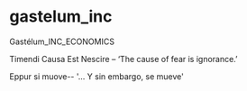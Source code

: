 # gastelum_inc
Gastélum_INC_ECONOMICS


Timendi Causa Est Nescire – ‘The cause of fear is ignorance.’

Eppur si muove-- '... Y sin embargo, se mueve'
